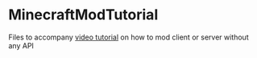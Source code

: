 # MinecraftModTutorial
Files to accompany [video tutorial](https://www.youtube.com/watch?v=-oiiSO3I2dY) on how to mod client or server without any API
